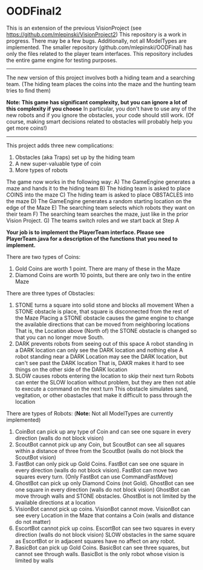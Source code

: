 # OODFinal2

This is an extension of the previous VisionProject (see https://github.com/mlepinski/VisionProject2)
This repository is a work in progress. There may be a few bugs. Additionally, not all ModelTypes are implemented.
The smaller repository (github.com/mlepinski/OODFinal) has only the files related to the player team interfaces.
This repository includes the entire game engine for testing purposes.

**********

The new version of this project involves both a hiding team and a searching team.
(The hiding team places the coins into the maze and the hunting team tries to find them)

**Note: This game has significant complexity, but you can ignore a lot of this complexity if you choose**
In particular, you don't have to use any of the new robots and if you ignore the obstacles, your code should still work. 
(Of course, making smart decisions related to obstacles will probably help you get more coins!)

**********

This project adds three new complications:
1) Obstacles (aka Traps) set up by the hiding team
2) A new super-valuable type of coin
3) More types of robots

The game now works in the following way:
A) The GameEngine generates a maze and hands it to the hiding team
B) The hiding team is asked to place COINS into the maze
C) The hiding team is asked to place OBSTACLES into the maze
D) The GameEngine generates a random starting location on the edge of the Maze
E) The searching team selects which robots they want on their team
F) The searching team searches the maze, just like in the prior Vision Project. 
G) The teams switch roles and we start back at Step A

**Your job is to implement the PlayerTeam interface. 
Please see PlayerTeam.java for a description of the functions that you need to implement.**

There are two types of Coins:
1) Gold Coins are worth 1 point. There are many of these in the Maze
2) Diamond Coins are worth 10 points, but there are only two in the entire Maze

There are three types of Obstacles:
1) STONE turns a square into solid stone and blocks all movement
   When a STONE obstacle is place, that square is disconnected from the rest of the Maze
   Placing a STONE obstacle causes the game engine to change the available directions that can be moved from neighboring locations
   That is, the Location above (North of) the STONE obstacle is changed so that you can no longer move South.
2) DARK prevents robots from seeing out of this space
   A robot standing in a DARK location can only see the DARK location and nothing else
   A robot standing near a DARK Location may see the DARK location, but can't see past the DARK location
   That is, DAKR makes it hard to see things on the other side of the DARK location
3) SLOW causes robots entering the location to skip their next turn
   Robots can enter the SLOW location without problem, but they are then not able to execute a command on the next turn
   This obstacle simulates sand, vegitation, or other obastacles that make it difficult to pass through the location
   
There are types of Robots: (**Note:** Not all ModelTypes are currently implemented)
1) CoinBot can pick up any type of Coin and can see one square in every direction (walls do not block vision)
2) ScoutBot cannot pick up any Coin, but ScoutBot can see all squares within a distance of three from the ScoutBot
   (walls do not block the ScoutBot vision)
3) FastBot can only pick up Gold Coins. FastBot can see one square in every direction (walls do not block vision).
   FastBot can move two squares every turn. (Only FastBot can use CommandFastMove)
4) GhostBot can pick up only Diamond Coins (not Gold). GhostBot can see one square in every direction (walls do not block vision)
   GhostBot can move through walls and STONE obstacles. GhostBot is not limited by the available directions at a location
5) VisionBot cannot pick up coins. VisionBot cannot move. 
   VisionBot can see every Location in the Maze that contains a Coin (walls and distance do not matter)
6) EscortBot cannot pick up coins. EscortBot can see two squares in every direction (walls do not block vision)
   SLOW obstacles in the same square as EscortBot or in adjacent squares have no affect on any robot.
7) BasicBot can pick up Gold Coins. BasicBot can see three squares, but cannot see through walls. 
   BasicBot is the only robot whose vision is limited by walls
 
